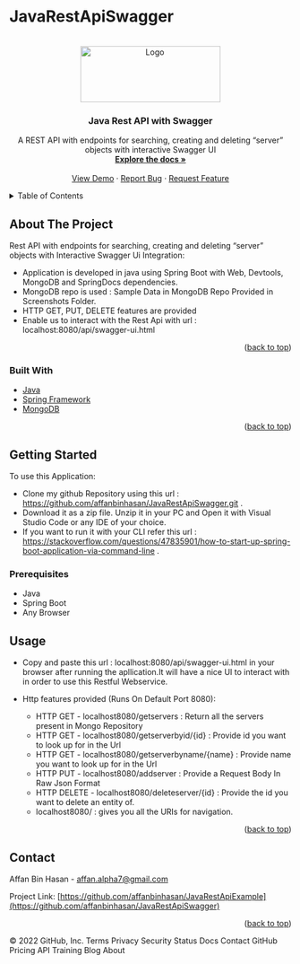 # JavaRestApiSwagger
<div id="top"></div>

<!-- PROJECT LOGO -->
<br />
<div align="center">
  <a href="https://github.com/affanbinhasan/JavaRestApiExample">
    <img src="https://miro.medium.com/max/1380/1*aKVg84SP5oPV9fwOnbl6yQ.png" alt="Logo" width="250" height="100">
  </a>

<h3 align="center">Java Rest API with Swagger</h3>

  <p align="center">
    A REST API with endpoints for searching, creating and deleting “server” objects with interactive Swagger UI
    <br />
    <a href="https://github.com/affanbinhasan/JavaRestApi/blob/main/README.md"><strong>Explore the docs »</strong></a>
    <br />
    <br />
    <a href="https://github.com/affanbinhasan/JavaRestApiSwagger">View Demo</a>
    ·
    <a href="https://github.com/affanbinhasan/JavaRestApiExample/issues">Report Bug</a>
    ·
    <a href="https://github.com/affanbinhasan/JavaRestApiExample/issues">Request Feature</a>
  </p>
</div>



<!-- TABLE OF CONTENTS -->
<details>
  <summary>Table of Contents</summary>
  <ol>
    <li>
      <a href="#about-the-project">About The Project</a>
      <ul>
        <li><a href="#built-with">Built With</a></li>
      </ul>
    </li>
    <li>
      <a href="#getting-started">Getting Started</a>
      <ul>
        <li><a href="#prerequisites">Prerequisites</a></li>
      </ul>
    </li>
    <li><a href="#usage">Usage</a></li>
    <li><a href="#contact">Contact</a></li>
  </ol>
</details>



<!-- ABOUT THE PROJECT -->
## About The Project

Rest API with endpoints for searching, creating and deleting “server” objects with Interactive Swagger Ui Integration:
  - Application is developed in java using Spring Boot with Web, Devtools, MongoDB and SpringDocs dependencies.
  - MongoDB repo is used : Sample Data in MongoDB Repo Provided in Screenshots Folder.
  - HTTP GET, PUT, DELETE features are provided
  - Enable us to interact with the Rest Api with url : localhost:8080/api/swagger-ui.html

<p align="right">(<a href="#top">back to top</a>)</p>

### Built With

* [Java](https://www.java.com/)
* [Spring Framework](https://spring.io/)
* [MongoDB](https://www.mongodb.com/)

<p align="right">(<a href="#top">back to top</a>)</p>



<!-- GETTING STARTED -->
## Getting Started

To use this Application:
* Clone my github Repository using this url : https://github.com/affanbinhasan/JavaRestApiSwagger.git .
* Download it as a zip file. Unzip it in your PC and Open it with Visual Studio Code or any IDE of your choice. 
* If you want to run it with your CLI refer this url : https://stackoverflow.com/questions/47835901/how-to-start-up-spring-boot-application-via-command-line .


### Prerequisites

* Java
* Spring Boot
* Any Browser
  
<!-- USAGE-->
## Usage
* Copy and paste this url : localhost:8080/api/swagger-ui.html in your browser after running the apllication.It will have a nice UI to interact with in order to use this Restful Webservice.

* Http features provided (Runs On Default Port 8080):
	- HTTP GET - localhost8080/getservers : Return all the servers present in Mongo Repository
	- HTTP GET - localhost8080/getserverbyid/{id} : Provide id you want to look up for in the Url
	- HTTP GET - localhost8080/getserverbyname/{name} : Provide name you want to look up for in the Url
	- HTTP PUT - localhost8080/addserver : Provide a Request Body In Raw Json Format
	- HTTP DELETE - localhost8080/deleteserver/{id} : Provide the id you want to delete an entity of.
	- localhost8080/ : gives you all the URIs for navigation.


<p align="right">(<a href="#top">back to top</a>)</p>


<!-- CONTACT -->
## Contact

Affan Bin Hasan - affan.alpha7@gmail.com

Project Link: [https://github.com/affanbinhasan/JavaRestApiExample](https://github.com/affanbinhasan/JavaRestApiSwagger)

<p align="right">(<a href="#top">back to top</a>)</p>


© 2022 GitHub, Inc.
Terms
Privacy
Security
Status
Docs
Contact GitHub
Pricing
API
Training
Blog
About

